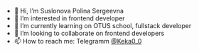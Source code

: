 - 👋 Hi, I’m Suslonova Polina Sergeevna
- 👀 I’m interested in frontend developer
- 🌱 I’m currently learning on OTUS school, fullstack developer
- 💞️ I’m looking to collaborate on frontend developers
- 📫 How to reach me: Telegramm [@Keka0_0](https://t.me/Keka0_0)

<!---
meSuslonova/meSuslonova is a ✨ special ✨ repository because its `README.md` (this file) appears on your GitHub profile.
You can click the Preview link to take a look at your changes.
--->
